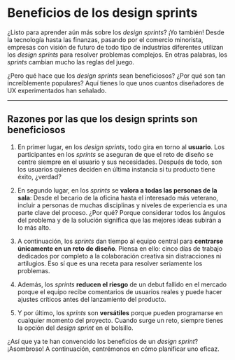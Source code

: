 # Beneficios de los design sprints

¿Listo para aprender aún más sobre los *design sprints*? ¡Yo también! Desde la tecnología hasta las finanzas, pasando por el comercio minorista, empresas con visión de futuro de todo tipo de industrias diferentes utilizan los *design sprints* para resolver problemas complejos. En otras palabras, los *sprints* cambian mucho las reglas del juego.

¿Pero qué hace que los *design sprints* sean beneficiosos? ¿Por qué son tan increíblemente populares? Aquí tienes lo que unos cuantos diseñadores de UX experimentados han señalado.

---

## Razones por las que los design sprints son beneficiosos

1.  En primer lugar, en los *design sprints*, todo gira en torno al **usuario**. Los participantes en los *sprints* se aseguran de que el reto de diseño se centre siempre en el usuario y sus necesidades. Después de todo, son los usuarios quienes deciden en última instancia si tu producto tiene éxito, ¿verdad?

2.  En segundo lugar, en los *sprints* se **valora a todas las personas de la sala**: Desde el becario de la oficina hasta el interesado más veterano, incluir a personas de muchas disciplinas y niveles de experiencia es una parte clave del proceso. ¿Por qué? Porque considerar todos los ángulos del problema y de la solución significa que las mejores ideas subirán a lo más alto.

3.  A continuación, los *sprints* dan tiempo al equipo central para **centrarse únicamente en un reto de diseño**. Piensa en ello: cinco días de trabajo dedicados por completo a la colaboración creativa sin distracciones ni artilugios. Eso sí que es una receta para resolver seriamente los problemas.

4.  Además, los *sprints* **reducen el riesgo** de un debut fallido en el mercado porque el equipo recibe comentarios de usuarios reales y puede hacer ajustes críticos antes del lanzamiento del producto.

5.  Y por último, los *sprints* son **versátiles** porque pueden programarse en cualquier momento del proyecto. Cuando surge un reto, siempre tienes la opción del *design sprint* en el bolsillo.

¿Así que ya te han convencido los beneficios de un *design sprint*? ¡Asombroso! A continuación, centrémonos en cómo planificar uno eficaz.
